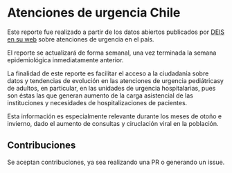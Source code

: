 # Atenciones de urgencia Chile

Este reporte fue realizado a partir de los datos abiertos publicados por [DEIS en su web](https://deis.minsal.cl/) sobre atenciones de urgencia en el país.

El reporte se actualizará de forma semanal, una vez terminada la semana epidemiológica inmediatamente anterior.

La finalidad de este reporte es facilitar el acceso a la ciudadanía sobre datos y tendencias de evolución en las atenciones de urgencia pediátricasy de adultos, en particular, en las unidades de urgencia hospitalarias, pues son éstas las que generan aumento de la carga asistencial de las instituciones y necesidades de hospitalizaciones de pacientes.

Esta información es especialmente relevante durante los meses de otoño e invierno, dado el aumento de consultas y ciruclación viral en la población.

## Contribuciones

Se aceptan contribuciones, ya sea realizando una PR o generando un issue.

